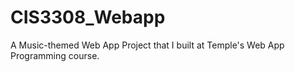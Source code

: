 # CIS3308_Webapp
A Music-themed Web App Project that I built at Temple's Web App Programming course.
